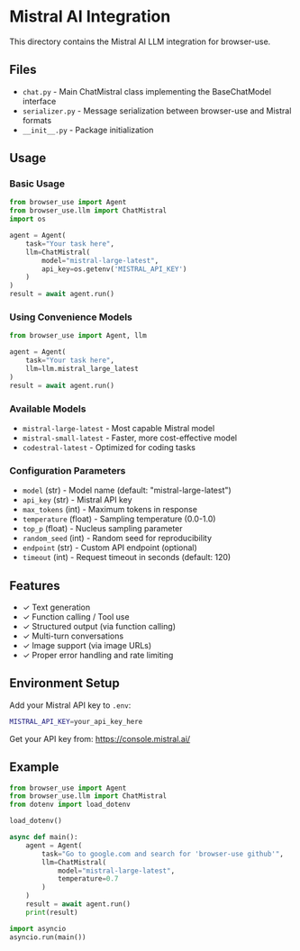 # Mistral AI Integration

This directory contains the Mistral AI LLM integration for browser-use.

## Files

- `chat.py` - Main ChatMistral class implementing the BaseChatModel interface
- `serializer.py` - Message serialization between browser-use and Mistral formats
- `__init__.py` - Package initialization

## Usage

### Basic Usage

```python
from browser_use import Agent
from browser_use.llm import ChatMistral
import os

agent = Agent(
    task="Your task here",
    llm=ChatMistral(
        model="mistral-large-latest",
        api_key=os.getenv('MISTRAL_API_KEY')
    )
)
result = await agent.run()
```

### Using Convenience Models

```python
from browser_use import Agent, llm

agent = Agent(
    task="Your task here",
    llm=llm.mistral_large_latest
)
result = await agent.run()
```

### Available Models

- `mistral-large-latest` - Most capable Mistral model
- `mistral-small-latest` - Faster, more cost-effective model
- `codestral-latest` - Optimized for coding tasks

### Configuration Parameters

- `model` (str) - Model name (default: "mistral-large-latest")
- `api_key` (str) - Mistral API key
- `max_tokens` (int) - Maximum tokens in response
- `temperature` (float) - Sampling temperature (0.0-1.0)
- `top_p` (float) - Nucleus sampling parameter
- `random_seed` (int) - Random seed for reproducibility
- `endpoint` (str) - Custom API endpoint (optional)
- `timeout` (int) - Request timeout in seconds (default: 120)

## Features

- ✓ Text generation
- ✓ Function calling / Tool use
- ✓ Structured output (via function calling)
- ✓ Multi-turn conversations
- ✓ Image support (via image URLs)
- ✓ Proper error handling and rate limiting

## Environment Setup

Add your Mistral API key to `.env`:

```bash
MISTRAL_API_KEY=your_api_key_here
```

Get your API key from: https://console.mistral.ai/

## Example

```python
from browser_use import Agent
from browser_use.llm import ChatMistral
from dotenv import load_dotenv

load_dotenv()

async def main():
    agent = Agent(
        task="Go to google.com and search for 'browser-use github'",
        llm=ChatMistral(
            model="mistral-large-latest",
            temperature=0.7
        )
    )
    result = await agent.run()
    print(result)

import asyncio
asyncio.run(main())
```
